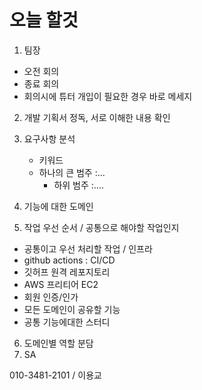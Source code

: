 # 오늘 할것 
1. 팀장 
- 오전 회의
- 종료 회의
- 회의시에 튜터 개입이 필요한 경우 바로 메세지

2. 개발 기획서 정독, 서로 이해한 내용 확인 

3. 요구사항 분석 
    - 키워드 
    - 하나의 큰 범주 :...
        - 하위 범주 :....
      
4. 기능에 대한 도메인

5. 작업 우선 순서 / 공통으로 해야할 작업인지
- 공통이고 우선 처리할 작업 / 인프라
- github actions : CI/CD
- 깃허프 원격 레포지토리
- AWS 프리티어 EC2 
- 회원 인증/인가 
- 모든 도메인이 공유할 기능 
- 공통 기능에대한 스터디

6. 도메인별 역할 분담 
7. SA

010-3481-2101 / 이용교